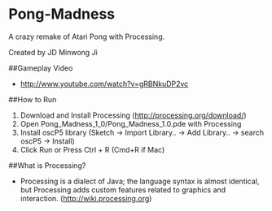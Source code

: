 Pong-Madness
============

A crazy remake of Atari Pong with Processing.

Created by JD Minwong Ji

##Gameplay Video
* http://www.youtube.com/watch?v=gRBNkuDP2vc



##How to Run
1. Download and Install Processing (http://processing.org/download/)
1. Open Pong_Madness_1_0/Pong_Madness_1.0.pde with Processing
1. Install oscP5 library (Sketch -> Import Library.. -> Add Library.. -> search oscP5 -> Install)
1. Click Run or Press Ctrl + R (Cmd+R if Mac)
    

##What is Processing?
* Processing is a dialect of Java; the language syntax is almost identical, but Processing adds custom features related to graphics and interaction. (http://wiki.processing.org)
